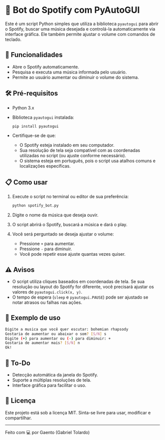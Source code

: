 
# 🎵 Bot do Spotify com PyAutoGUI

Este é um script Python simples que utiliza a biblioteca `pyautogui` para abrir o Spotify, buscar uma música desejada e controlá-la automaticamente via interface gráfica. Ele também permite ajustar o volume com comandos de teclado.

## 🚀 Funcionalidades

- Abre o Spotify automaticamente.
- Pesquisa e executa uma música informada pelo usuário.
- Permite ao usuário aumentar ou diminuir o volume do sistema.

## 🛠️ Pré-requisitos

- Python 3.x
- Biblioteca `pyautogui` instalada:
  ```bash
  pip install pyautogui
  ```

- Certifique-se de que:
  - O Spotify esteja instalado em seu computador.
  - Sua resolução de tela seja compatível com as coordenadas utilizadas no script (ou ajuste conforme necessário).
  - O sistema esteja em português, pois o script usa atalhos comuns e localizações específicas.

## 📋 Como usar

1. Execute o script no terminal ou editor de sua preferência:
   ```bash
   python spotify_bot.py
   ```

2. Digite o nome da música que deseja ouvir.

3. O script abrirá o Spotify, buscará a música e dará o play.

4. Você será perguntado se deseja ajustar o volume:
   - Pressione `+` para aumentar.
   - Pressione `-` para diminuir.
   - Você pode repetir esse ajuste quantas vezes quiser.

## ⚠️ Avisos

- O script utiliza cliques baseados em coordenadas de tela. Se sua resolução ou layout do Spotify for diferente, você precisará ajustar os valores de `pyautogui.click(x, y)`.
- O tempo de espera (`sleep` e `pyautogui.PAUSE`) pode ser ajustado se notar atrasos ou falhas nas ações.

## 🧠 Exemplo de uso

```bash
Digite a musica que você quer escutar: bohemian rhapsody
Gostaria de aumentar ou abaixar o som? [S/N] s
Digite (+) para aumentar ou (-) para diminuir: +
Gostaria de aumentar mais? [S/N] n
Ok!
```

## 📌 To-Do

- Detecção automática da janela do Spotify.
- Suporte a múltiplas resoluções de tela.
- Interface gráfica para facilitar o uso.

## 📄 Licença

Este projeto está sob a licença MIT. Sinta-se livre para usar, modificar e compartilhar.

---

Feito com 💻 por Gaento (Gabriel Tolardo)
